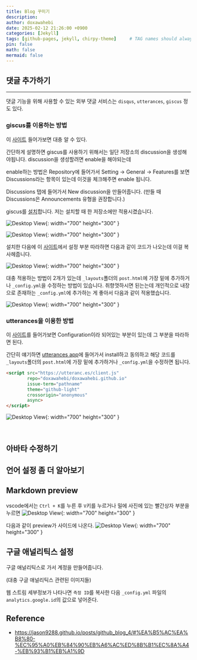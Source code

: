 ```yaml
---
title: Blog 꾸미기
description: 
author: doxawahebi
date: 2025-02-12 21:26:00 +0900
categories: [Jekyll]
tags: [github-pages, jekyll, chirpy-theme]     # TAG names should always be lowercase
pin: false
math: false
mermaid: false
---
```



## 댓글 추가하기
---
댓글 기능을 위해 사용할 수 있는 외부 댓글 서비스는 `disqus`, `utterances`, `giscus` 정도 있다.

### giscus를 이용하는 방법

이 [사이트](https://giscus.app/ko) 들어가보면 대충 알 수 있다.

간단하게 설명하면
giscus를 사용하기 위해서는 일단 저장소의 discussion을 생성해야됩니다.
discussion을 생성할려면 enable을 해야되는데

enable하는 방법은 Repository에 들어가서
Setting -> General -> Features를 보면
Discussions라는 항목이 있는데 이것을 체크해주면 enable 됩니다.

Discussions 탭에 들어가서 New discussion을 만들어줍니다.
(만들 때 Discussions은 Announcements 유형을 권장합니다.)


giscus를 [설치](https://github.com/apps/giscus)합니다. 저는 설치할 때 한 저장소에만 적용시켰습니다.

![Desktop View](/assets/img/posts/20250213/install-giscus-1.png){: width="700" height="300" }

![Desktop View](/assets/img/posts/20250213/install-giscus-2.png){: width="700" height="300" }

설치한 다음에 이 [사이트](https://giscus.app/ko)에서 설정 부분 따라하면 다음과 같이 코드가 나오는데 이걸 복사헤줍니다.

![Desktop View](/assets/img/posts/20250213/giscus-script.png){: width="700" height="300" }

대충 적용하는 방법이 2개가 있는데 `_layouts`폴더의 `post.html`에 가장 밑에 추가하거나 `_config.yml`을 수정하는 방법이 있습니다.
취향껏하시면 된는는데 개인적으로 내장으로 존재하는 `_config.yml`에 추가하는 게 좋아서 다음과 같이 적용했습니다.

![Desktop View](/assets/img/posts/20250213/config-giscus.png){: width="700" height="300" }

### utterances을 이용한 방법

이 [사이트](https://utteranc.es/?installation_id=60940545&setup_action=install)를 들어가보면 Configuration이라 되어있는 부분이 있는데 그 부분을 따라하면 된다.

간단히 얘기하면 [utterances app](https://github.com/apps/utterances)에 들어가서 install하고 동의하고 해당 코드를 `_layouts`폴더의 `post.html`에 가장 밑에 추가하거나 `_config.yml`을 수정하면 됩니다.

```HTML
<script src="https://utteranc.es/client.js"
        repo="doxawahebi/doxawahebi.github.io"
        issue-term="pathname"
        theme="github-light"
        crossorigin="anonymous"
        async>
</script>
```

![Desktop View](/assets/img/posts/20250213/insert-utt-script.png){: width="700" height="300" }

<br/>

## 아바타 수정하기


## 언어 설정 좀 더 알아보기


## Markdown preview
vscode에서는 `Ctrl + K`를 누른 후 `V`키를 누르거나 밀에 사진에 있는 빨간상자 부분을 누르면
![Desktop View](/assets/img/posts/20250213/preview-button.png){: width="700" height="300" }

다음과 같이 preview가 사이드에 나온다.
![Desktop View](/assets/img/posts/20250213/preview-markdown.png){: width="700" height="300" }


## 구글 애널리틱스 설정
구글 애널리틱스로 가서 계정을 만들어줍니다.

(대충 구글 애널리틱스 관련된 이미지들)

웹 스트림 세부정보가 나타나면 `측정 ID`를 복사한 다음 `_config.yml` 파일의 `analytics.google.id`의 값으로 넣어준다.

## Reference
- https://jason9288.github.io/posts/github_blog_4/#%EA%B5%AC%EA%B8%80-%EC%95%A0%EB%84%90%EB%A6%AC%ED%8B%B1%EC%8A%A4-%EB%93%B1%EB%A1%9D
